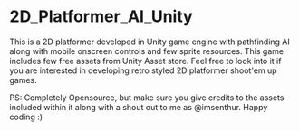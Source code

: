 # 2D_Platformer_AI_Unity
This is a 2D platformer developed in Unity game engine with pathfinding AI along with mobile onscreen controls and few sprite resources. This game includes few free assets from Unity Asset store. Feel free to look into it if you are interested in developing retro styled 2D platformer shoot'em up games. 

PS: Completely Opensource, but make sure you give credits to the assets included within it along with a shout out to me as @imsenthur.
Happy coding :)
